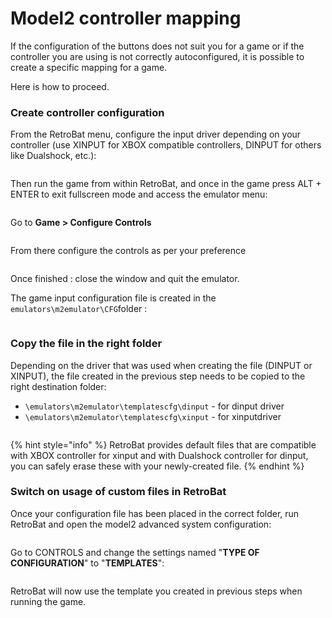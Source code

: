 # Model2 controller mapping

If the configuration of the buttons does not suit you for a game or if the controller you are using is not correctly autoconfigured, it is possible to create a specific mapping for a game.

Here is how to proceed.

### Create controller configuration

From the RetroBat menu, configure the input driver depending on your controller (use XINPUT for XBOX compatible controllers, DINPUT for others like Dualshock, etc.):

<div align="left">

<figure><img src="https://i.imgur.com/0joCHBX.png" alt=""><figcaption></figcaption></figure>

</div>

Then run the game from within RetroBat, and once in the game press ALT + ENTER to exit fullscreen mode and access the emulator menu:

<div align="left">

<figure><img src="https://i.imgur.com/MdPZYlG.png" alt=""><figcaption></figcaption></figure>

</div>

Go to **Game > Configure Controls**

<div align="left">

<figure><img src="https://i.imgur.com/Zklxxw2.png" alt=""><figcaption></figcaption></figure>

</div>

From there configure the controls as per your preference

<div align="left">

<figure><img src="https://i.imgur.com/mkomNgQ.png" alt=""><figcaption></figcaption></figure>

</div>

Once finished : close the window and quit the emulator.

The game input configuration file is created in the `emulators\m2emulator\CFG`folder :

<div align="left">

<figure><img src="https://i.imgur.com/VzxUIcv.png" alt=""><figcaption></figcaption></figure>

</div>

### Copy the file in the right folder

Depending on the driver that was used when creating the file (DINPUT or XINPUT), the file created in the previous step needs to be copied to the right destination folder:

* `\emulators\m2emulator\templatescfg\dinput` - for dinput driver
* `\emulators\m2emulator\templatescfg\xinput` - for xinputdriver

<div align="left">

<figure><img src="https://i.imgur.com/1OhA1pS.png" alt=""><figcaption></figcaption></figure>

</div>

{% hint style="info" %}
RetroBat provides default files that are compatible with XBOX controller for xinput and with Dualshock controller for dinput, you can safely erase these with your newly-created file.
{% endhint %}

### Switch on usage of custom files in RetroBat

Once your configuration file has been placed in the correct folder, run RetroBat and open the model2 advanced system configuration:

<div align="left">

<figure><img src="https://i.imgur.com/vo1MmDF.png" alt=""><figcaption></figcaption></figure>

</div>

Go to CONTROLS and change the settings named "**TYPE OF CONFIGURATION**" to "**TEMPLATES**":

<div align="left">

<figure><img src="https://i.imgur.com/b5XP7Gj.png" alt=""><figcaption></figcaption></figure>

</div>

RetroBat will now use the template you created in previous steps when running the game.
